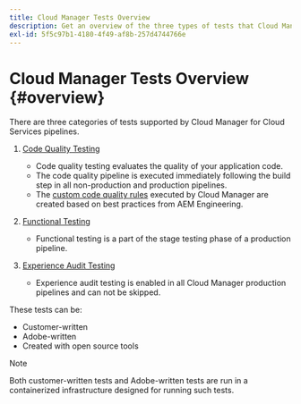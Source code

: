 ```yaml
---
title: Cloud Manager Tests Overview
description: Get an overview of the three types of tests that Cloud Manager automatically runs to ensure quality of your custom code.
exl-id: 5f5c97b1-4180-4f49-af8b-257d4744766e
---
```


# Cloud Manager Tests Overview {#overview}

There are three categories of tests supported by Cloud Manager for Cloud Services pipelines.

1. [Code Quality Testing](/help/implementing/cloud-manager/code-quality-testing.md)

   * Code quality testing evaluates the quality of your application code.
   * The code quality pipeline is executed immediately following the build step in all non-production and production pipelines.
   * The [custom code quality rules](/help/implementing/cloud-manager/custom-code-quality-rules.md) executed by Cloud Manager are created based on best practices from AEM Engineering.

1. [Functional Testing](/help/implementing/cloud-manager/functional-testing.md)

   * Functional testing is a part of the stage testing phase of a production pipeline.

1. [Experience Audit Testing](/help/implementing/cloud-manager/experience-audit-testing.md)

   * Experience audit testing is enabled in all Cloud Manager production pipelines and can not be skipped.

These tests can be:

* Customer-written 
* Adobe-written
* Created with open source tools 

>[!NOTE]
>
> Both customer-written tests and Adobe-written tests are run in a containerized infrastructure designed for running such tests.
